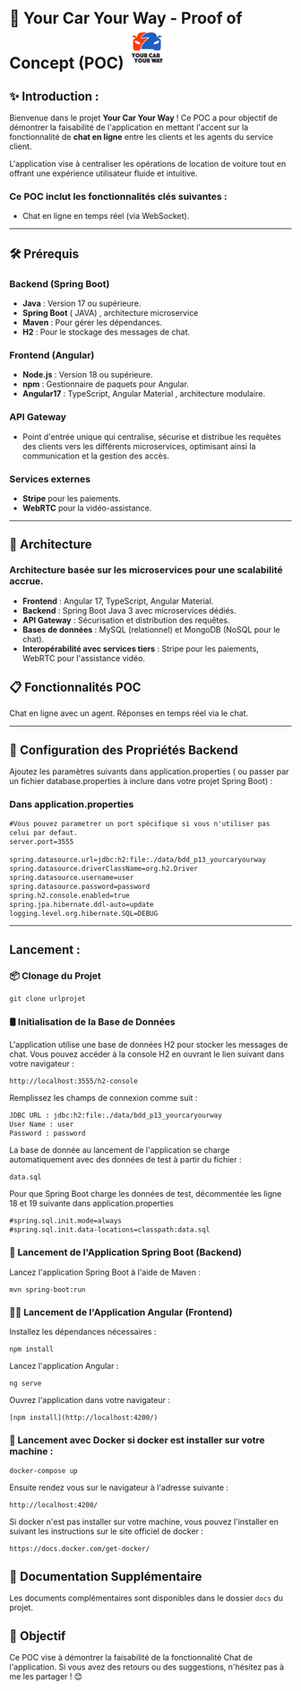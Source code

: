 # 🚗 Your Car Your Way - Proof of Concept (POC)   ![Your Car Your Way Logo](/P13-chat-frontend/src/assets/images/p13_logo.PNG)



## ✨ Introduction :

Bienvenue dans le projet **Your Car Your Way** ! Ce POC a pour objectif de démontrer la faisabilité de l'application en mettant l'accent sur la fonctionnalité de **chat en ligne** entre les clients et les agents du service client.

L'application vise à centraliser les opérations de location de voiture tout en offrant une expérience utilisateur fluide et intuitive.

### **Ce POC inclut les fonctionnalités clés suivantes :**

- Chat en ligne en temps réel (via WebSocket).

---

## 🛠️ Prérequis

### **Backend (Spring Boot)**
- **Java** : Version 17 ou supérieure.
- **Spring Boot** ( JAVA) , architecture microservice
- **Maven** : Pour gérer les dépendances.
- **H2** : Pour le stockage des messages de chat.

### **Frontend (Angular)**
- **Node.js** : Version 18 ou supérieure.
- **npm** : Gestionnaire de paquets pour Angular.
- **Angular17** :  TypeScript, Angular Material , architecture modulaire.
 
### **API Gateway**
- Point d'entrée unique qui centralise, sécurise et distribue les requêtes des clients vers les différents microservices, optimisant ainsi la communication et la gestion des accès.

### **Services externes**
- **Stripe** pour les paiements.
- **WebRTC** pour la vidéo-assistance.


---

## 📂 Architecture

### Architecture basée sur les microservices pour une scalabilité accrue.

- **Frontend** : Angular 17, TypeScript, Angular Material.
- **Backend** : Spring Boot Java 3 avec microservices dédiés.
- **API Gateway** : Sécurisation et distribution des requêtes.
- **Bases de données** : MySQL (relationnel) et MongoDB (NoSQL pour le chat).
- **Interopérabilité avec services tiers** : Stripe pour les paiements, WebRTC pour l'assistance vidéo.

## 📋 Fonctionnalités POC

Chat en ligne avec un agent.
Réponses en temps réel via le chat.

---

## 🔧 Configuration des Propriétés Backend

Ajoutez les paramètres suivants dans application.properties ( ou passer par un fichier database.properties à inclure dans votre projet Spring Boot) :


### Dans application.properties

```
#Vous pouvez parametrer un port spécifique si vous n'utiliser pas celui par defaut.
server.port=3555

spring.datasource.url=jdbc:h2:file:./data/bdd_p13_yourcaryourway
spring.datasource.driverClassName=org.h2.Driver
spring.datasource.username=user
spring.datasource.password=password
spring.h2.console.enabled=true
spring.jpa.hibernate.ddl-auto=update
logging.level.org.hibernate.SQL=DEBUG
```
---

## Lancement :


### 📦 Clonage du Projet
```
git clone urlprojet 
```

### 🛢️ Initialisation de la Base de Données

L'application utilise une base de données H2 pour stocker les messages de chat. 
Vous pouvez accéder à la console H2 en ouvrant le lien suivant dans votre navigateur :

```
http://localhost:3555/h2-console
```
Remplissez les champs de connexion comme suit :

```
JDBC URL : jdbc:h2:file:./data/bdd_p13_yourcaryourway
User Name : user
Password : password
```

La base de donnée au lancement de l'application se charge automatiquement avec des données de test à partir du fichier :

```
data.sql 
```

Pour que Spring Boot charge les données de test, décommentée les ligne 18 et 19 suivante dans application.properties 

```
#spring.sql.init.mode=always
#spring.sql.init.data-locations=classpath:data.sql
```


### 🚀 Lancement de l'Application Spring Boot (Backend)

Lancez l'application Spring Boot à l'aide de Maven :
```
mvn spring-boot:run
```

### 🏃‍♂️ Lancement de l'Application Angular (Frontend)

Installez les dépendances nécessaires :

```
npm install
```
Lancez l'application Angular :

```
ng serve
```
Ouvrez l'application dans votre navigateur :

```
[npm install](http://localhost:4200/)
```

### 🚪 Lancement avec Docker si docker est installer sur votre machine :

``` 
docker-compose up
```
Ensuite rendez vous sur le navigateur à l'adresse suivante : 

``` 
http://localhost:4200/
```

Si docker n'est pas installer sur votre machine, vous pouvez l'installer en suivant les instructions sur le site officiel de docker : 

``` 
https://docs.docker.com/get-docker/
```

## 📂 Documentation Supplémentaire

Les documents complémentaires sont disponibles dans le dossier `docs` du projet.


## 🎯 Objectif

Ce POC vise à démontrer la faisabilité de la fonctionnalité Chat de l'application. Si vous avez des retours ou des suggestions, n'hésitez pas à me les partager ! 😊
